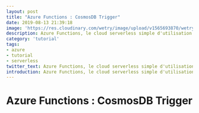 ```yaml
---
layout: post
title: "Azure Functions : CosmosDB Trigger"
date: 2019-08-13 21:39:18
image: 'https://res.cloudinary.com/wetry/image/upload/v1565693870/wetry/azure/Azure-Functions-1_zcwjys.png'
description: Azure Functions, le cloud serverless simple d'utilisation.
category: 'tutorial'
tags:
- azure
- tutorial
- serverless
twitter_text: Azure Functions, le cloud serverless simple d'utilisation.
introduction: Azure Functions, le cloud serverless simple d'utilisation.
---
```


# Azure Functions : CosmosDB Trigger
